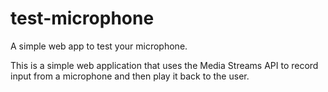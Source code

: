 # test-microphone

A simple web app to test your microphone.

This is a simple web application that uses the Media Streams API to record input from a microphone and then play it back to the user.
